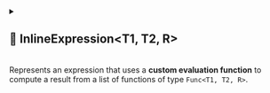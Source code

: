 
<details>
  <summary>
    <h2>🧩 InlineExpression&lt;T1, T2, R&gt;</h2>
    <br> Represents an expression that uses a <b>custom evaluation function</b> to compute a result from a list of functions of type <code>Func&lt;T1, T2, R&gt;</code>.
  </summary>

<br>

```csharp
public class InlineExpression<T1, T2, R> : ExpressionBase<T1, T2, R>
```

- **Type Parameters:**
    - `T1` — The first input type of the expression.
    - `T2` — The second input type of the expression.
    - `R` — The return type of the expression.

---

### 🏗️ Constructors

#### `InlineExpression(Func<Enumerator, T1, T2, R>, int)`

```csharp
public InlineExpression(Func<Enumerator, T1, T2, R> function, int capacity)
```

- **Description:** Initializes a new empty `InlineExpression` with a **custom evaluation function** and the given
  capacity.
- **Parameters:**
    - `function` — The function that defines how to evaluate the collection of functions.
    - `capacity` — Initial capacity for the internal function list. Default is `4`.

#### `InlineExpression(Func<Enumerator, T1, T2, R>, params Func<T1, T2, R>[])`

```csharp
public InlineExpression(Func<Enumerator, T1, T2, R> function, params Func<T1, T2, R>[] array)
```

- **Description:** Initializes a new instance with a **custom evaluation function** and initial array of functions.
- **Parameters:**
    - `function` — The evaluation logic to be applied to the functions.
    - `array` — An array of functions to add to the expression.

#### `InlineExpression(Func<Enumerator, T1, T2, R>, IEnumerable<Func<T1, T2, R>>)`

```csharp
public InlineExpression(Func<Enumerator, T1, T2, R> function, IEnumerable<Func<T1, T2, R>> enumerable)
```

- **Description:** Initializes a new instance with a **custom evaluation function** and an initial collection of
  functions.
- **Parameters:**
    - `function` — The evaluation logic to be applied to the functions.
    - `enumerable` — A collection of functions to add to the expression.

---

### ⚡ Events

#### `OnStateChanged`

```csharp
public event Action OnStateChanged;
```

- **Description:** Occurs when the state of the expression changes (e.g., when functions are added, removed, or the list
  is cleared).

#### `OnItemChanged`

```csharp
public event Action<int, Func<T1, T2, R>> OnItemChanged;
```

- **Description:** Occurs when an existing function in the expression is replaced or modified.

#### `OnItemInserted`

```csharp
public event Action<int, Func<T1, T2, R>> OnItemInserted;
```

- **Description:** Occurs when a new function is inserted into the expression at a specific position.

#### `OnItemDeleted`

```csharp
public event Action<int, Func<T1, T2, R>> OnItemDeleted;
```

- **Description:** Occurs when a function is removed from the expression.

---

### 🔑 Properties

#### `Count`

```csharp
public int Count { get; }
```

- **Description:** Gets the number of functions in the expression.
- **Returns:** `int` — The number of function members.

#### `IsReadOnly`

```csharp
public bool IsReadOnly { get; }
```

- **Description:** Indicates whether the list of functions can be modified.
- **Returns:** `false`.

---

### 🏷️ Indexers

#### `[int index]`

```csharp
public Func<T1, T2, R> this[int index] { get; set; }
```

- **Description:** Indexer to access a function at a specific position.
- **Parameter:** `index` — The position of the function.
- **Returns:** `Func<T1, T2, R>` — The function at the given index.

---

### 🏹 Methods

#### `Invoke(T1, T2)`

```csharp
public R Invoke(T1 arg1, T2 arg2)
```

- **Description:** Evaluates all function members of the expression with the given input parameters.
- **Parameters:**
    - `arg1` — The first input parameter.
    - `arg2` — The second input parameter.
- **Returns:** `R` — The evaluated custom result.

#### `Add(Func<T1, T2, R> item)`

```csharp
public void Add(Func<T1, T2, R> item)
```

- **Description:** Adds a function to the expression.
- **Parameter:** `item` — The function to add.

#### `AddRange(IEnumerable<Func<T1, T2, R>> items)`

```csharp
public void AddRange(IEnumerable<Func<T1, T2, R>> items)
```

- **Description:** Adds multiple functions to the expression at once.
- **Parameter:** `items` — An enumerable collection of `Func<T1, T2, R>` delegates to add.
- **Throws:** `ArgumentNullException` if `items` is `null`.

#### `Clear()`

```csharp
public void Clear()
```

- **Description:** Removes all functions from the expression.

#### `Contains(Func<T1, T2, R> item)`

```csharp
public bool Contains(Func<T1, T2, R> item)
```

- **Description:** Checks if the specified function exists in the expression.
- **Parameter:** `item` — The function to check.
- **Returns:** `bool` — `true` if the function exists, otherwise `false`.

#### `CopyTo(Func<T1, T2, R>[] array, int arrayIndex)`

```csharp
public void CopyTo(Func<T1, T2, R>[] array, int arrayIndex)
```

- **Description:** Copies all functions in the expression to the specified array starting at the given index.
- **Parameters:**
    - `array` — The destination array.
    - `arrayIndex` — The starting index in the array.

#### `IndexOf(Func<T1, T2, R> item)`

```csharp
public int IndexOf(Func<T1, T2, R> item)
```

- **Description:** Returns the index of the specified function in the expression.
- **Parameter:** `item` — The function to locate.
- **Returns:** `int` — The index of the function, or `-1` if not found.

#### `Insert(int index, Func<T1, T2, R> item)`

```csharp
public void Insert(int index, Func<T1, T2, R> item)
```

- **Description:** Inserts a function at the specified index.
- **Parameters:**
    - `index` — The position at which to insert.
    - `item` — The function to insert.

#### `Remove(Func<T1, T2, R> item)`

```csharp
public bool Remove(Func<T1, T2, R> item)
```

- **Description:** Removes the specified function from the expression.
- **Parameter:** `item` — The function to remove.
- **Returns:** `bool` — `true` if removed successfully, otherwise `false`.

#### `RemoveAt(int index)`

```csharp
public void RemoveAt(int index)
```

- **Description:** Removes the function at the specified index.
- **Parameter:** `index` — The position of the function to remove.

#### `GetEnumerator()`

```csharp
public IEnumerator<Func<T1, T2, R>> GetEnumerator()
```

- **Description:** Returns an enumerator for iterating over all function members in the expression.
- **Returns:** `IEnumerator<Func<T1, T2, R>>` — Enumerator over the functions.

#### `Dispose()`

```csharp
public void Dispose()
```

- **Description:** Releases all resources used by the expression and clears its content.  
  Also unsubscribes all event handlers.
- **Effects:**
    - Clears the function list.
    - Sets `OnItemChanged`, `OnItemInserted`, `OnItemDeleted`, and `OnStateChanged` to `null`.

---

### 🗂 Example Usage

Below is an example of using `InlineExpression<T1, T2, R>` to extend a simple **SUM** expression:

```csharp
var expression = new InlineExpression<int, int, int>((enumerator, x, y) => {
    int sum = 0;
    while (enumerator.MoveNext())
        sum += enumerator.Current.Invoke(x, y);
    return sum;
});

//Add functions:
expression.Add((a, b) => a + b);
expression.Add((a, b) => a * b);

//Evaluate:
int result = expression.Invoke(2, 3); // (2 + 3) + (2 * 3) = 11
```

</details>